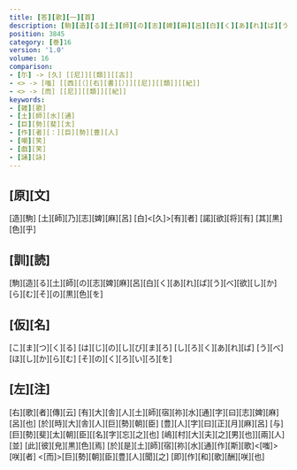 ```yaml
---
title: [答][歌][一][首]
description: [駒][造][る][土][師][の][志][婢][麻][呂][白][く][あ][れ][ば][う][べ][欲][し][か][ら][む][そ][の][黒][色][を]
position: 3845
category: [巻]16
version: '1.0'
volume: 16
comparison:
- [尓] -> [久] [[尼]][[類]][[古]]
- <> -> [嗤] [[西][（][右][書][）]][[尼]][[類]][[紀]]
- <> -> [而] [[尼]][[類]][[紀]]
keywords:
- [雑][歌]
- [土][師][水][通]
- [巨][勢][斐][太]
- [作][者][：][巨][勢][豊][人]
- [嘲][笑]
- [戯][笑]
- [誦][詠]
---
```


## [原][文]

[造][駒] [土][師][乃][志][婢][麻][呂] [白]<[久]>[有][者] [諾][欲][将][有] [其][黒][色][乎]

## [訓][読]

[駒][造][る][土][師][の][志][婢][麻][呂][白][く][あ][れ][ば][う][べ][欲][し][か][ら][む][そ][の][黒][色][を]

## [仮][名]

[こ][ま][つ][く][る] [は][じ][の][し][び][ま][ろ] [し][ろ][く][あ][れ][ば] [う][べ][ほ][し][か][ら][む] [そ][の][く][ろ][い][ろ][を]

## [左][注]

[右][歌][者][傳][云] [有][大][舎][人][土][師][宿][祢][水][通][字][曰][志][婢][麻][呂][也] [於][時][大][舎][人][巨][勢][朝][臣] [豊][人][字][曰][正][月][麻][呂] [与][巨][勢][斐][太][朝][臣][[名][字][忘][之][也] [嶋][村][大][夫][之][男][也]][兩][人][並] [此][彼][皃][黒][色][焉] [於][是][土][師][宿][祢][水][通][作][斯][歌]<[嗤]>[咲][者] <[而]>[巨][勢][朝][臣][豊][人][聞][之] [即][作][和][歌][酬][咲][也]
